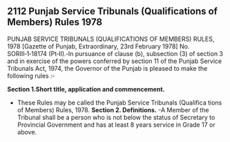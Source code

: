 ## 2112 Punjab Service Tribunals (Qualifications of Members) Rules 1978
PUNJAB SERVICE TRIBUNALS (QUALIFICATIONS OF MEMBERS) RULES, 1978
[Gazette of Punjab, Extraordinary, 23rd February 1978]
No. SORIII‑1‑18174 (Pt‑II).‑In pursuance of clause (b), subsection (3) of section 3 and in exercise of the powers conferred by section 11 of the Punjab Service Tribunals Act, 1974, the Governor of the Punjab is pleased to make the following rules :‑

**Section 1.Short title, application and commencement.**
- These Rules may be called the Punjab Service Tribunals (Qualifica tions of Members) Rules, 1978.
**Section 2. Definitions.**
-A Member of the Tribunal shall be a person who is not below the status of Secretary to Provincial Government and has at least 8 years service in Grade 17 or above.


